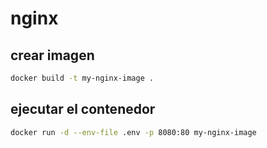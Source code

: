 # nginx

## crear imagen

```bash
docker build -t my-nginx-image .
```

## ejecutar el contenedor

```bash
docker run -d --env-file .env -p 8080:80 my-nginx-image
```
